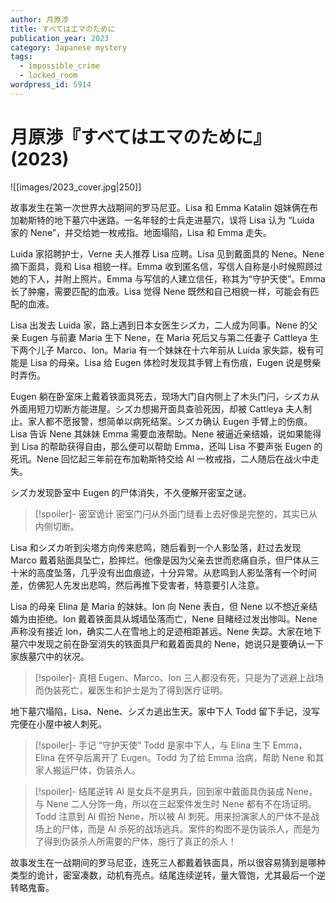 ```yaml
---
author: 月原渉
title: すべてはエマのために
publication_year: 2023
category: Japanese mystery
tags:
  - impossible_crime
  - locked_room
wordpress_id: 5914
---
```


# 月原渉『すべてはエマのために』(2023)

![[images/2023_cover.jpg|250]]

故事发生在第一次世界大战期间的罗马尼亚。Lisa 和 Emma Katalin 姐妹俩在布加勒斯特的地下墓穴中迷路。一名年轻的士兵走进墓穴，误将 Lisa 认为 “Luida 家的 Nene”，并交给她一枚戒指。地面塌陷，Lisa 和 Emma 走失。

Luida 家招聘护士，Verne 夫人推荐 Lisa 应聘。Lisa 见到戴面具的 Nene。Nene 摘下面具，竟和 Lisa 相貌一样。Emma 收到匿名信，写信人自称是小时候照顾过她的下人，并附上照片。Emma 与写信的人建立信任，称其为“守护天使”。Emma 长了肿瘤，需要匹配的血液。Lisa 觉得 Nene 既然和自己相貌一样，可能会有匹配的血液。

Lisa 出发去 Luida 家，路上遇到日本女医生シズカ，二人成为同事。Nene 的父亲 Eugen 与前妻 Maria 生下 Nene，在 Maria 死后又与第二任妻子 Cattleya 生下两个儿子 Marco、Ion。Maria 有一个妹妹在十六年前从 Luida 家失踪，极有可能是 Lisa 的母亲。Lisa 给 Eugen 体检时发现其手臂上有伤痕，Eugen 说是劈柴时弄伤。

Eugen 躺在卧室床上戴着铁面具死去，现场大门自内侧上了木头门闩，シズカ从外面用短刀切断方能进屋。シズカ想揭开面具查验死因，却被 Cattleya 夫人制止。家人都不愿报警，想简单以病死结案。シズカ确认 Eugen 手臂上的伤痕。Lisa 告诉 Nene 其妹妹 Emma 需要血液帮助。Nene 被逼近亲结婚，说如果能得到 Lisa 的帮助获得自由，那么便可以帮助 Emma，还叫 Lisa 不要声张 Eugen 的死讯。Nene 回忆起三年前在布加勒斯特交给 Al 一枚戒指，二人随后在战火中走失。

シズカ发现卧室中 Eugen 的尸体消失，不久便解开密室之谜。

> [!spoiler]- 密室诡计
> 密室门闩从外面门缝看上去好像是完整的，其实已从内侧切断。

Lisa 和シズカ听到尖塔方向传来悲鸣，随后看到一个人影坠落，赶过去发现 Marco 戴着贴面具坠亡，脸摔烂。他像是因为父亲去世而悲痛自杀，但尸体从三十米的高度坠落，几乎没有出血痕迹，十分异常。从悲鸣到人影坠落有一个时间差，仿佛犯人先发出悲鸣，然后再推下受害者，特意要引人注意。

Lisa 的母亲 Elina 是 Maria 的妹妹。Ion 向 Nene 表白，但 Nene 以不想近亲结婚为由拒绝。Ion 戴着铁面具从城墙坠落而亡，Nene 目睹经过发出惨叫。Nene 声称没有接近 Ion，确实二人在雪地上的足迹相距甚远。Nene 失踪。大家在地下墓穴中发现之前在卧室消失的铁面具尸和戴着面具的 Nene，她说只是要确认一下家族墓穴中的状况。

> [!spoiler]- 真相
> Eugen、Marco、Ion 三人都没有死，只是为了逃避上战场而伪装死亡，雇医生和护士是为了得到医疗证明。

地下墓穴塌陷，Lisa、Nene、シズカ逃出生天。家中下人 Todd 留下手记，没写完便在小屋中被人刺死。

> [!spoiler]- 手记
> “守护天使” Todd 是家中下人，与 Elina 生下 Emma，Elina 在怀孕后离开了 Eugen。Todd 为了给 Emma 治病，帮助 Nene 和其家人搬运尸体，伪装杀人。

> [!spoiler]- 结尾逆转
> Al 是女兵不是男兵，回到家中戴面具伪装成 Nene，与 Nene 二人分饰一角，所以在三起案件发生时 Nene 都有不在场证明。Todd 注意到 Al 假扮 Nene，所以被 Al 刺死。用来扮演家人的尸体不是战场上的尸体，而是 Al 杀死的战场逃兵。案件的构图不是伪装杀人，而是为了得到伪装杀人所需要的尸体，施行了真正的杀人！

故事发生在一战期间的罗马尼亚，连死三人都戴着铁面具，所以很容易猜到是哪种类型的诡计，密室凑数，动机有亮点。结尾连续逆转，量大管饱，尤其最后一个逆转略鬼畜。